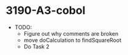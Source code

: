 # 3190-A3-cobol

- TODO:
    - Figure out why comments are broken
    - move doCalculation to findSquareRoot
    - Do Task 2
